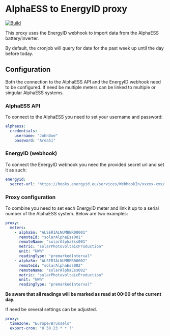 # AlphaESS to EnergyID proxy

[![Build](https://github.com/mathiasbosman/alphaess-energyid-proxy/actions/workflows/build.yml/badge.svg)](https://github.com/mathiasbosman/alphaess-energyid-proxy/actions/workflows/build.yml)

This proxy uses the EnergyID webhook to import data from the AlphaESS battery/inverter.

By default, the cronjob will query for date for the past week up until the day before today.

## Configuration

Both the connection to the AlphaESS API and the EnergyID webhook need to be configured. If need be
multiple meters can be linked to multiple or singular AlphaESS systems.

### AlphaESS API

To connect to the AlphaESS you need to set your username and password:

```yaml
alphaess:
  credentials:
    username: "JohnDoe"
    password: "Area51"
```

### EnergyID (webhook)

To connect the EnergyID webhook you need the provided secret url and set it as such:

````yaml
energyid:
  secret-url: "https://hooks.energyid.eu/services/WebhookIn/xxxxx-xxx/..."

````

### Proxy configuration

To combine you need to set each EnergyID meter and link it up to a serial number of the AlphaESS
system. Below are two examples:

```yaml
proxy:
  meters:
    - alphaSn: "ALSERIALNUMBER00001"
      remoteId: "solarAlphaEss001"
      remoteName: "solarAlphaEss001"
      metric: "solarPhotovoltaicProduction"
      unit: "kWh"
      readingType: "premarkedInterval"
    - alphaSn: "ALSERIALNUMBER00002"
      remoteId: "solarAlphaEss002"
      remoteName: "solarAlphaEss002"
      metric: "solarPhotovoltaicProduction"
      unit: "kWh"
      readingType: "premarkedInterval"
```

**Be aware that all readings will be marked as read at 00:00 of the current day.**

If need be several settings can be adjusted.

````yaml
proxy:
  timezone: "Europe/Brussels"
  export-cron: "0 50 23 * * ?"
````